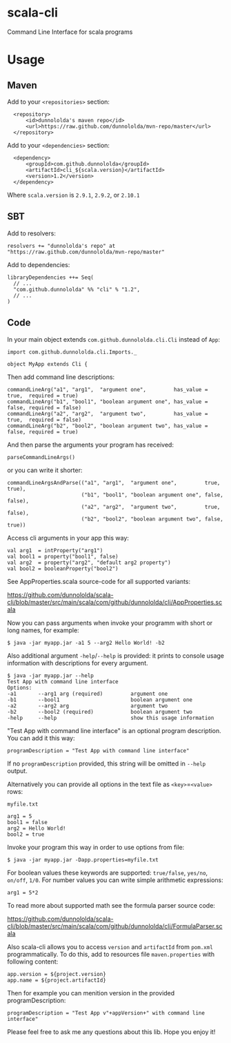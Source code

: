 scala-cli
=========

Command Line Interface for scala programs

Usage
=====

Maven
-----

Add to your `<repositories>` section:

      <repository>
          <id>dunnololda's maven repo</id>
          <url>https://raw.github.com/dunnololda/mvn-repo/master</url>
      </repository>
      
Add to your `<dependencies>` section:

      <dependency>
          <groupId>com.github.dunnololda</groupId>
          <artifactId>cli_${scala.version}</artifactId>
          <version>1.2</version>
      </dependency>
      
Where `scala.version` is `2.9.1`, `2.9.2`, or `2.10.1`

SBT
---

Add to resolvers:

    resolvers += "dunnololda's repo" at "https://raw.github.com/dunnololda/mvn-repo/master"
    
Add to dependencies:

    libraryDependencies ++= Seq(
      // ...
      "com.github.dunnololda" %% "cli" % "1.2",
      // ...
    )

Code
----

In your main object extends `com.github.dunnololda.cli.Cli` instead of `App`:

    import com.github.dunnololda.cli.Imports._
    
    object MyApp extends Cli {
      
Then add command line descriptions:

    commandLineArg("a1", "arg1",  "argument one",         has_value = true,  required = true)
    commandLineArg("b1", "bool1", "boolean argument one", has_value = false, required = false)
    commandLineArg("a2", "arg2",  "argument two",         has_value = true,  required = false)
    commandLineArg("b2", "bool2", "boolean argument two", has_value = false, required = true)

And then parse the arguments your program has received:

    parseCommandLineArgs()
    
or you can write it shorter:

    commandLineArgsAndParse(("a1", "arg1",  "argument one",         true,  true),
                            ("b1", "bool1", "boolean argument one", false, false),
                            ("a2", "arg2",  "argument two",         true,  false),
                            ("b2", "bool2", "boolean argument two", false, true))
                            
Access cli arguments in your app this way:

    val arg1  = intProperty("arg1")
    val bool1 = property("bool1", false)
    val arg2  = property("arg2", "default arg2 property")
    val bool2 = booleanProperty("bool2")
    
See AppProperties.scala source-code for all supported variants:

https://github.com/dunnololda/scala-cli/blob/master/src/main/scala/com/github/dunnololda/cli/AppProperties.scala
    
Now you can pass arguments when invoke your programm with short or long names, for example:

    $ java -jar myapp.jar -a1 5 --arg2 Hello World! -b2
    
Also additional argument `-help`/`--help` is provided: it prints to console usage information with descriptions for every 
argument.

    $ java -jar myapp.jar --help
    Test App with command line interface
    Options:
    -a1       --arg1 arg (required)         argument one
    -b1       --bool1                       boolean argument one
    -a2       --arg2 arg                    argument two
    -b2       --bool2 (required)            boolean argument two
    -help     --help                        show this usage information
    
"Test App with command line interface" is an optional program description. You can add it this way:

    programDescription = "Test App with command line interface"

If no `programDescription` provided, this string will be omitted in `--help` output.

Alternatively you can provide all options in the text file as `<key>`=`<value>` rows:

    myfile.txt
    
    arg1 = 5
    bool1 = false
    arg2 = Hello World!
    bool2 = true
    
Invoke your program this way in order to use options from file:

    $ java -jar myapp.jar -Dapp.properties=myfile.txt
    
For boolean values these keywords are supported: `true/false`, `yes/no`, `on/off`, `1/0`.
For number values you can write simple arithmetic expressions:

    arg1 = 5*2
    
To read more about supported math see the formula parser source code:

https://github.com/dunnololda/scala-cli/blob/master/src/main/scala/com/github/dunnololda/cli/FormulaParser.scala
    
Also scala-cli allows you to access `version` and `artifactId` from `pom.xml` programmatically. 
To do this, add to resources file `maven.properties` with following content:

    app.version = ${project.version}
    app.name = ${project.artifactId}
    
Then for example you can menition version in the provided programDescription:

    programDescription = "Test App v"+appVersion+" with command line interface"
    
Please feel free to ask me any questions about this lib. Hope you enjoy it!
